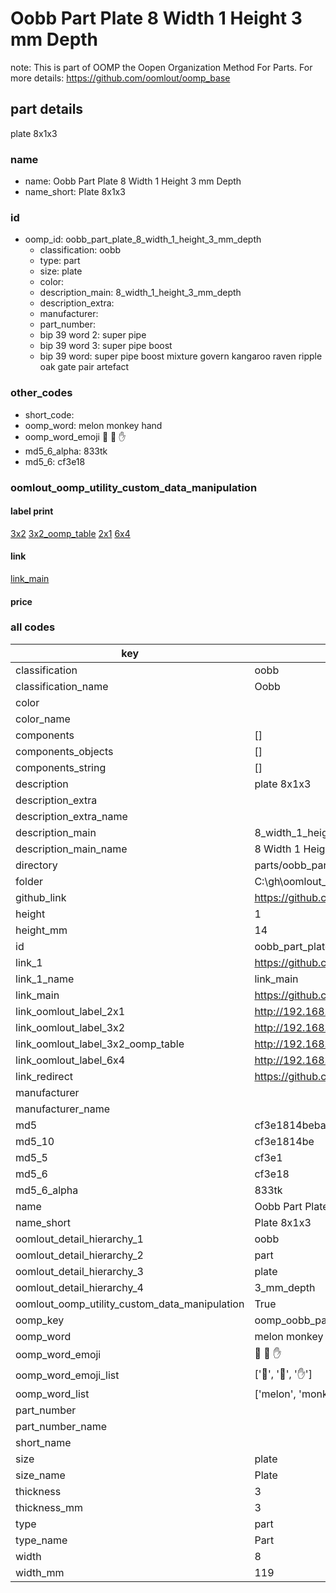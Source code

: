 # Oobb Part Plate 8 Width 1 Height 3 mm Depth  

note: This is part of OOMP the Oopen Organization Method For Parts. For more details: https://github.com/oomlout/oomp_base

##  part details
  



plate 8x1x3



### name
* name: Oobb Part Plate 8 Width 1 Height 3 mm Depth
* name_short: Plate 8x1x3 
### id
* oomp_id: oobb_part_plate_8_width_1_height_3_mm_depth
  * classification: oobb
  * type: part
  * size: plate
  * color: 
  * description_main: 8_width_1_height_3_mm_depth
  * description_extra: 
  * manufacturer: 
  * part_number: 
  * bip 39 word 2: super pipe
  * bip 39 word 3: super pipe boost
  * bip 39 word: super pipe boost mixture govern kangaroo raven ripple oak gate pair artefact

### other_codes
* short_code: 
* oomp_word: melon monkey hand
* oomp_word_emoji :melon: :monkey: :hand:
* md5_6_alpha: 833tk
* md5_6: cf3e18






### oomlout_oomp_utility_custom_data_manipulation
#### label print
[3x2](http://192.168.1.245:1112/?label=oomp%20833tk)
[3x2_oomp_table](http://192.168.1.108:1112/?label=oomp%20833tk)
[2x1](http://192.168.1.242:1112/?label=oomp%20833tk)
[6x4](http://192.168.1.55:1112/?label=oomp%20833tk)    

#### link

[link_main](https://github.com/oomlout/oomlout_oobb_version_4_generated_parts/tree/main/navigation_oomp/oobb/part/plate/8_width_1_height_3_mm_depth/part)                              

#### price







### all codes 
| key | value |  
| --- | --- |  
| classification | oobb |  
| classification_name | Oobb |  
| color |  |  
| color_name |  |  
| components | [] |  
| components_objects | [] |  
| components_string | [] |  
| description | plate 8x1x3 |  
| description_extra |  |  
| description_extra_name |  |  
| description_main | 8_width_1_height_3_mm_depth |  
| description_main_name | 8 Width 1 Height 3 mm Depth |  
| directory | parts/oobb_part_plate_8_width_1_height_3_mm_depth |  
| folder | C:\gh\oomlout_oobb_version_4_generated_parts\parts\oobb_part_plate_8_width_1_height_3_mm_depth |  
| github_link | https://github.com/oomlout/oomlout_oomp_part_src/tree/main/parts/oobb_part_plate_8_width_1_height_3_mm_depth |  
| height | 1 |  
| height_mm | 14 |  
| id | oobb_part_plate_8_width_1_height_3_mm_depth |  
| link_1 | https://github.com/oomlout/oomlout_oobb_version_4_generated_parts/tree/main/navigation_oomp/oobb/part/plate/8_width_1_height_3_mm_depth/part |  
| link_1_name | link_main |  
| link_main | https://github.com/oomlout/oomlout_oobb_version_4_generated_parts/tree/main/navigation_oomp/oobb/part/plate/8_width_1_height_3_mm_depth/part |  
| link_oomlout_label_2x1 | http://192.168.1.242:1112/?label=oomp%20833tk |  
| link_oomlout_label_3x2 | http://192.168.1.245:1112/?label=oomp%20833tk |  
| link_oomlout_label_3x2_oomp_table | http://192.168.1.108:1112/?label=oomp%20833tk |  
| link_oomlout_label_6x4 | http://192.168.1.55:1112/?label=oomp%20833tk |  
| link_redirect | https://github.com/oomlout/oomlout_oobb_version_4_generated_parts/tree/main/parts/oobb_plate_08_01_03 |  
| manufacturer |  |  
| manufacturer_name |  |  
| md5 | cf3e1814beba564de63288e4336956cd |  
| md5_10 | cf3e1814be |  
| md5_5 | cf3e1 |  
| md5_6 | cf3e18 |  
| md5_6_alpha | 833tk |  
| name | Oobb Part Plate 8 Width 1 Height 3 mm Depth |  
| name_short | Plate 8x1x3  |  
| oomlout_detail_hierarchy_1 | oobb |  
| oomlout_detail_hierarchy_2 | part |  
| oomlout_detail_hierarchy_3 | plate |  
| oomlout_detail_hierarchy_4 | 3_mm_depth |  
| oomlout_oomp_utility_custom_data_manipulation | True |  
| oomp_key | oomp_oobb_part_plate_8_width_1_height_3_mm_depth |  
| oomp_word | melon monkey hand |  
| oomp_word_emoji | :melon: :monkey: :hand: |  
| oomp_word_emoji_list | [':melon:', ':monkey:', ':hand:'] |  
| oomp_word_list | ['melon', 'monkey', 'hand'] |  
| part_number |  |  
| part_number_name |  |  
| short_name |  |  
| size | plate |  
| size_name | Plate |  
| thickness | 3 |  
| thickness_mm | 3 |  
| type | part |  
| type_name | Part |  
| width | 8 |  
| width_mm | 119 |  
